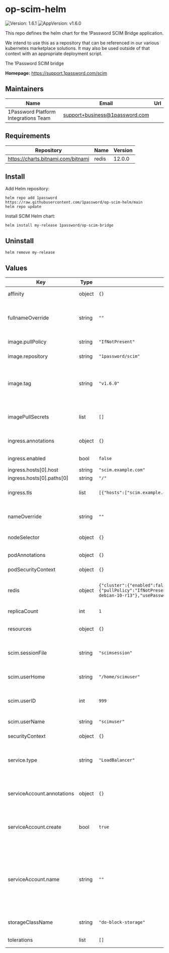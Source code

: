 # op-scim-helm

![Version: 1.6.1](https://img.shields.io/badge/Version-1.6.1-informational?style=flat-square) ![AppVersion: v1.6.0](https://img.shields.io/badge/AppVersion-v1.6.0-informational?style=flat-square)

This repo defines the helm chart for the 1Password SCIM Bridge application.

We intend to use this as a repository that can be referenced in our various kubernetes marketplace solutions. It may also be used outside of that context with an appropriate deployment script.


The 1Password SCIM bridge

**Homepage:** <https://support.1password.com/scim>

## Maintainers

| Name | Email | Url |
| ---- | ------ | --- |
| 1Password Platform Integrations Team | support+business@1password.com |  |

## Requirements

| Repository | Name | Version |
|------------|------|---------|
| https://charts.bitnami.com/bitnami | redis | 12.0.0 |

## Install

Add Helm repository:

```shell
helm repo add 1password https://raw.githubusercontent.com/1password/op-scim-helm/main
helm repo update
```

Install SCIM Helm chart:

```shell
helm install my-release 1password/op-scim-bridge
```

## Uninstall

```shel
helm remove my-release
```

## Values

| Key | Type | Default | Description |
|-----|------|---------|-------------|
| affinity | object | `{}` | Pod affinity for SCIM pods |
| fullnameOverride | string | `""` | Override the full name, see helpers for more information |
| image.pullPolicy | string | `"IfNotPresent"` | SCIM image pull policy |
| image.repository | string | `"1password/scim"` | SCIM image repository |
| image.tag | string | `"v1.6.0"` | SCIM image tag, overrides the image tag whose default is the chart appVersion. |
| imagePullSecrets | list | `[]` | Credentials secrets to use to pull the image |
| ingress.annotations | object | `{}` | Additionnal annotations for the Ingress |
| ingress.enabled | bool | `false` | Enable or not Ingress |
| ingress.hosts[0].host | string | `"scim.example.com"` |  |
| ingress.hosts[0].paths[0] | string | `"/"` |  |
| ingress.tls | list | `[{"hosts":["scim.example.com"],"secretName":"scim-example-com-tls"}]` | TLS configuration for the ingress |
| nameOverride | string | `""` | Name to override resources names |
| nodeSelector | object | `{}` | Node selector for SCIM pods |
| podAnnotations | object | `{}` | Additionnal annotations on SCIM pods |
| podSecurityContext | object | `{}` |  |
| redis | object | `{"cluster":{"enabled":false},"enabled":true,"image":{"pullPolicy":"IfNotPresent","registry":"docker.io","repository":"bitnami/redis","tag":"6.0.9-debian-10-r13"},"usePassword":false}` | Redis configuration, check [the upstream configuration](https://github.com/bitnami/charts/blob/master/bitnami/redis) |
| replicaCount | int | `1` |  |
| resources | object | `{}` | Resources requests/limits for the SCIM pods |
| scim.sessionFile | string | `"scimsession"` | Session file for SCIM application |
| scim.userHome | string | `"/home/scimuser"` | User home directoy for SCIM application |
| scim.userID | int | `999` | Default user ID for SCIM application |
| scim.userName | string | `"scimuser"` | User name for SCIM application |
| securityContext | object | `{}` |  |
| service.type | string | `"LoadBalancer"` | Service type, depends if you use an ingress controller or not |
| serviceAccount.annotations | object | `{}` | Annotations to add to the service account |
| serviceAccount.create | bool | `true` | Specifies whether a service account should be created |
| serviceAccount.name | string | `""` | The name of the service account to use. If not set and create is true, a name is generated using the fullname template |
| storageClassName | string | `"do-block-storage"` | Storage class for the SCIM PVC |
| tolerations | list | `[]` | Pod toleration for SCIM pods |